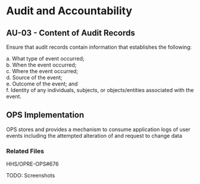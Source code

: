 # Audit and Accountability
## AU-03 - Content of Audit Records

Ensure that audit records contain information that establishes the following:

a. What type of event occurred;<br />
b. When the event occurred;<br />
c. Where the event occurred;<br />
d. Source of the event;<br />
e. Outcome of the event; and <br />
f. Identity of any individuals, subjects, or objects/entities associated with the event.

## OPS Implementation

OPS stores and provides a mechanism to consume application logs of user events including the attempted alteration of and request to change data

### Related Files

HHS/OPRE-OPS#676

TODO: Screenshots
